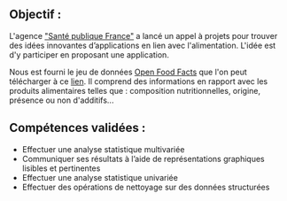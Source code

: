 ## Objectif :

L'agence ["Santé publique France"](http://www.santepubliquefrance.fr/) a lancé un appel à projets pour trouver des idées innovantes d’applications en lien avec l'alimentation. L'idée est d'y participer en proposant une application.

Nous est fourni le jeu de données [Open Food Facts](https://world.openfoodfacts.org/) que l'on peut télécharger à ce [lien](https://s3-eu-west-1.amazonaws.com/static.oc-static.com/prod/courses/files/parcours-data-scientist/P2/fr.openfoodfacts.org.products.csv.zip). Il comprend des informations en rapport avec les produits alimentaires telles que : composition nutritionnelles, origine, présence ou non d'additifs...

## Compétences validées : 

* Effectuer une analyse statistique multivariée
* Communiquer ses résultats à l’aide de représentations graphiques lisibles et pertinentes
* Effectuer une analyse statistique univariée
* Effectuer des opérations de nettoyage sur des données structurées
